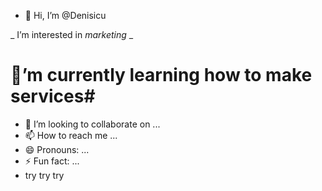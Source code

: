 - 👋 Hi, I’m @Denisicu

_ I’m interested in *marketing* _

# 🌱’m currently learning how to make **services**#
- 💞️ I’m looking to collaborate on ...
- 📫 How to reach me ...
- 😄 Pronouns: ...
- ⚡ Fun fact: ...
 - try try try
<!---
Denisicu/Denisicu is a ✨ special ✨ repository because its `README.md` (this file) appears on your GitHub profile.
You can click the Preview link to take a look at your changes.
--->
